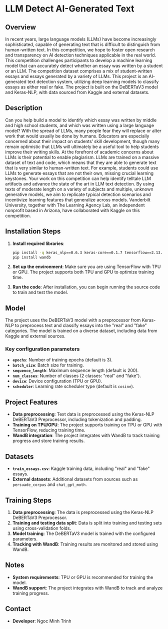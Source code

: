 # LLM Detect AI-Generated Text

## Overview
In recent years, large language models (LLMs) have become increasingly sophisticated, capable of generating text that is difficult to distinguish from human-written text. In this competition, we hope to foster open research and transparency on AI detection techniques applicable in the real world.
This competition challenges participants to develop a machine learning model that can accurately detect whether an essay was written by a student or an LLM. The competition dataset comprises a mix of student-written essays and essays generated by a variety of LLMs.
This project is an AI-generated text detection system, utilizing deep learning models to classify essays as either real or fake. The project is built on the DeBERTaV3 model and Keras-NLP, with data sourced from Kaggle and external datasets.

## Description
Can you help build a model to identify which essay was written by middle and high school students, and which was written using a large language model? With the spread of LLMs, many people fear they will replace or alter work that would usually be done by humans. Educators are especially concerned about their impact on students’ skill development, though many remain optimistic that LLMs will ultimately be a useful tool to help students improve their writing skills.
At the forefront of academic concerns about LLMs is their potential to enable plagiarism. LLMs are trained on a massive dataset of text and code, which means that they are able to generate text that is very similar to human-written text. For example, students could use LLMs to generate essays that are not their own, missing crucial learning keystones. Your work on this competition can help identify telltale LLM artifacts and advance the state of the art in LLM text detection. By using texts of moderate length on a variety of subjects and multiple, unknown generative models, we aim to replicate typical detection scenarios and incentivize learning features that generalize across models.
Vanderbilt University, together with ​The Learning Agency Lab, an independent nonprofit based in Arizona, have collaborated with Kaggle on this competition.


## Installation Steps

1. **Install required libraries**:
    ```bash
    pip install -q keras_nlp==0.6.3 keras-core==0.1.7 tensorflow==2.13.0
    pip install wandb
    ```

2. **Set up the environment**:
    Make sure you are using TensorFlow with TPU or GPU. The project supports both TPU and GPU to optimize training time.

3. **Run the code**:
    After installation, you can begin running the source code to train and test the model.

## Model

The project uses the DeBERTaV3 model with a preprocessor from Keras-NLP to preprocess text and classify essays into the "real" and "fake" categories. The model is trained on a diverse dataset, including data from Kaggle and external sources.

### Key configuration parameters

- **`epochs`**: Number of training epochs (default is 3).
- **`batch_size`**: Batch size for training.
- **`sequence_length`**: Maximum sequence length (default is 200).
- **`num_classes`**: Number of classes (2 classes: "real" and "fake").
- **`device`**: Device configuration (TPU or GPU).
- **`scheduler`**: Learning rate scheduler type (default is `cosine`).

## Project Features

- **Data preprocessing**: Text data is preprocessed using the Keras-NLP DeBERTaV3 Preprocessor, including tokenization and padding.
- **Training on TPU/GPU**: The project supports training on TPU or GPU with TensorFlow, reducing training time.
- **WandB integration**: The project integrates with WandB to track training progress and store training results.

## Datasets

- **`train_essays.csv`**: Kaggle training data, including "real" and "fake" essays.
- **External datasets**: Additional datasets from sources such as `persuade_corpus` and `chat_gpt_moth`.

## Training Steps

1. **Data preprocessing**: The data is preprocessed using the Keras-NLP DeBERTaV3 Preprocessor.
2. **Training and testing data split**: Data is split into training and testing sets using cross-validation folds.
3. **Model training**: The DeBERTaV3 model is trained with the configured parameters.
4. **Tracking with WandB**: Training results are monitored and stored using WandB.


## Notes

- **System requirements**: TPU or GPU is recommended for training the model.
- **WandB support**: The project integrates with WandB to track and analyze training progress.

## Contact

- **Developer**: Ngoc Minh Trinh
